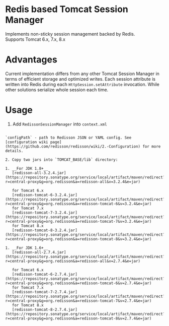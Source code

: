 Redis based Tomcat Session Manager
===

Implements non-sticky session management backed by Redis.  
Supports Tomcat 6.x, 7.x, 8.x

Advantages
===

Current implementation differs from any other Tomcat Session Manager in terms of efficient storage and optimized writes. Each session attribute is written into Redis during each `HttpSession.setAttribute` invocation. While other solutions serialize whole session each time.

Usage
===
1. Add `RedissonSessionManager` into `context.xml`
   ```xml
<Manager className="org.redisson.tomcat.RedissonSessionManager"
	         configPath="${catalina.base}/redisson.conf" />
   ```
   `configPath` - path to Redisson JSON or YAML config. See [configuration wiki page](https://github.com/redisson/redisson/wiki/2.-Configuration) for more details.

2. Copy two jars into `TOMCAT_BASE/lib` directory:
  
  1. __For JDK 1.8+__  
      [redisson-all-3.2.4.jar](https://repository.sonatype.org/service/local/artifact/maven/redirect?r=central-proxy&g=org.redisson&a=redisson-all&v=3.2.4&e=jar)
  
      for Tomcat 6.x  
      [redisson-tomcat-6-3.2.4.jar](https://repository.sonatype.org/service/local/artifact/maven/redirect?r=central-proxy&g=org.redisson&a=redisson-tomcat-6&v=3.2.4&e=jar)  
      for Tomcat 7.x  
      [redisson-tomcat-7-3.2.4.jar](https://repository.sonatype.org/service/local/artifact/maven/redirect?r=central-proxy&g=org.redisson&a=redisson-tomcat-7&v=3.2.4&e=jar)  
      for Tomcat 8.x  
      [redisson-tomcat-8-3.2.4.jar](https://repository.sonatype.org/service/local/artifact/maven/redirect?r=central-proxy&g=org.redisson&a=redisson-tomcat-8&v=3.2.4&e=jar)
  
  1. __For JDK 1.6+__  
      [redisson-all-2.7.4.jar](https://repository.sonatype.org/service/local/artifact/maven/redirect?r=central-proxy&g=org.redisson&a=redisson-all&v=2.7.4&e=jar)
  
      for Tomcat 6.x  
      [redisson-tomcat-6-2.7.4.jar](https://repository.sonatype.org/service/local/artifact/maven/redirect?r=central-proxy&g=org.redisson&a=redisson-tomcat-6&v=2.7.4&e=jar)  
      for Tomcat 7.x  
      [redisson-tomcat-7-2.7.4.jar](https://repository.sonatype.org/service/local/artifact/maven/redirect?r=central-proxy&g=org.redisson&a=redisson-tomcat-7&v=2.7.4&e=jar)  
      for Tomcat 8.x  
      [redisson-tomcat-8-2.7.4.jar](https://repository.sonatype.org/service/local/artifact/maven/redirect?r=central-proxy&g=org.redisson&a=redisson-tomcat-8&v=2.7.4&e=jar)

